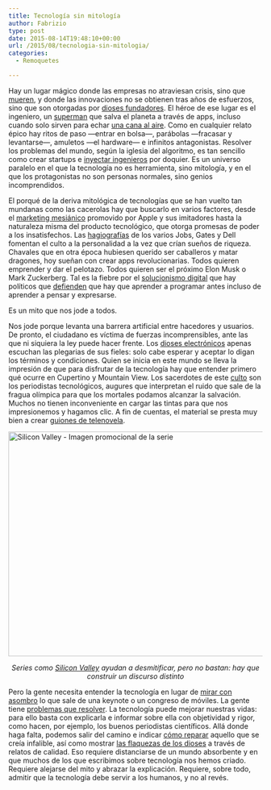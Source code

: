 ```yaml
---
title: Tecnología sin mitología
author: Fabrizio
type: post
date: 2015-08-14T19:48:10+00:00
url: /2015/08/tecnologia-sin-mitologia/
categories:
  - Remoquetes

---
```

Hay un lugar mágico donde las empresas no atraviesan crisis, sino que <a href="http://hipertextual.com/2015/08/twitter-se-muere" target="_blank">mueren</a>, y donde las innovaciones no se obtienen tras años de esfuerzos, sino que son otorgadas por <a href="http://www.technologyreview.com/review/539861/techs-enduring-great-man-myth/" target="_blank">dioses fundadores</a>. El héroe de ese lugar es el ingeniero, un <a href="http://mashable.com/2014/06/02/craig-federighi-apple-keynotes/" target="_blank">superman</a> que salva el planeta a través de apps, incluso cuando solo sirven para echar <a href="http://www.adweek.com/news/technology/tinders-twitter-meltdown-appears-have-been-planned-pr-stunt-166351" target="_blank">una cana al aire</a>. Como en cualquier relato épico hay ritos de paso —entrar en bolsa—, parábolas —fracasar y levantarse—, amuletos —el hardware— e infinitos antagonistas. Resolver los problemas del mundo, según la iglesia del algoritmo, es tan sencillo como crear startups e <a href="http://www.thetimes.co.uk/tto/news/world/americas/article4520624.ece" target="_blank">inyectar ingenieros</a> por doquier. Es un universo paralelo en el que la tecnología no es herramienta, sino mitología, y en el que los protagonistas no son personas normales, sino genios incomprendidos.

El porqué de la deriva mitológica de tecnologías que se han vuelto tan mundanas como las cacerolas hay que buscarlo en varios factores, desde el <a href="http://www.telegraph.co.uk/technology/steve-jobs/11432949/Happy-birthday-Steve-Jobs-how-Apple-disciples-still-worship-the-modern-messiah.html" target="_blank">marketing mesiánico</a> promovido por Apple y sus imitadores hasta la naturaleza misma del producto tecnológico, que otorga promesas de poder a los insatisfechos. Las <a href="http://www.amazon.com/Save-Everything-Click-Here-Technological/dp/1610393708" target="_blank">hagiografías</a> de los varios Jobs, Gates y Dell fomentan el culto a la personalidad a la vez que crían sueños de riqueza. Chavales que en otra época hubiesen querido ser caballeros y matar dragones, hoy sueñan con crear apps revolucionarias. Todos quieren emprender y dar el pelotazo. Todos quieren ser el próximo Elon Musk o Mark Zuckerberg. Tal es la fiebre por el <a href="http://www.techrepublic.com/article/silicon-valleys-solutionism-issues-appear-to-be-scaling/" target="_blank">solucionismo digital</a> que hay políticos que <a href="http://blog.codinghorror.com/please-dont-learn-to-code/" target="_blank">defienden</a> que hay que aprender a programar antes incluso de aprender a pensar y expresarse.

Es un mito que nos jode a todos.

Nos jode porque levanta una barrera artificial entre hacedores y usuarios. De pronto, el ciudadano es víctima de fuerzas incomprensibles, ante las que ni siquiera la ley puede hacer frente. Los [dioses electrónicos][1] apenas escuchan las plegarias de sus fieles: solo cabe esperar y aceptar lo digan los términos y condiciones. Quien se inicia en este mundo se lleva la impresión de que para disfrutar de la tecnología hay que entender primero qué ocurre en Cupertino y Mountain View. Los sacerdotes de este <a href="http://www.wired.com/2013/11/silicon-valley-isnt-a-meritocracy-and-the-cult-of-the-entrepreneur-holds-people-back/" target="_blank">culto</a> son los periodistas tecnológicos, augures que interpretan el ruido que sale de la fragua olímpica para que los mortales podamos alcanzar la salvación. Muchos no tienen inconveniente en cargar las tintas para que nos impresionemos y hagamos clic. A fin de cuentas, el material se presta muy bien a crear <a href="http://valleywag.gawker.com/" target="_blank">guiones de telenovela</a>.

<img class="size-full wp-image-244780167 aligncenter" src="https://i1.wp.com/remoquete.com/wp-content/uploads/2015/08/14-08-2015-21-23-26.jpg?resize=780%2C446" alt="Silicon Valley - Imagen promocional de la serie" width="780" height="446" srcset="https://i1.wp.com/remoquete.com/wp-content/uploads/2015/08/14-08-2015-21-23-26.jpg?w=802 802w, https://i1.wp.com/remoquete.com/wp-content/uploads/2015/08/14-08-2015-21-23-26.jpg?resize=300%2C172 300w, https://i1.wp.com/remoquete.com/wp-content/uploads/2015/08/14-08-2015-21-23-26.jpg?resize=150%2C86 150w, https://i1.wp.com/remoquete.com/wp-content/uploads/2015/08/14-08-2015-21-23-26.jpg?resize=400%2C229 400w, https://i1.wp.com/remoquete.com/wp-content/uploads/2015/08/14-08-2015-21-23-26.jpg?resize=800%2C458 800w, https://i1.wp.com/remoquete.com/wp-content/uploads/2015/08/14-08-2015-21-23-26.jpg?resize=200%2C114 200w" sizes="(max-width: 780px) 100vw, 780px" data-recalc-dims="1" /> 

<p style="text-align: center;">
  <em>Series como <a href="http://www.imdb.com/title/tt2575988/" target="_blank">Silicon Valley</a> ayudan a desmitificar, pero no bastan: hay que construir un discurso distinto</em>
</p>

Pero la gente necesita entender la tecnología en lugar de <a href="http://remoquete.com/2014/09/el-dedo-y-la-luna/" target="_blank">mirar con asombro</a> lo que sale de una keynote o un congreso de móviles. La gente tiene [problemas que resolver][2]. La tecnología puede mejorar nuestras vidas: para ello basta con explicarla e informar sobre ella con objetividad y rigor, como hacen, por ejemplo, los buenos periodistas científicos. Allá donde haga falta, podemos salir del camino e indicar <a href="https://www.ifixit.com/Manifesto" target="_blank">cómo reparar</a> aquello que se creía infalible, así como mostrar <a href="http://www.elconfidencial.com/tecnologia/2015-05-27/tuenti-cantera-startups_854855/" target="_blank">las flaquezas de los dioses</a> a través de relatos de calidad. Eso requiere distanciarse de un mundo absorbente y en que muchos de los que escribimos sobre tecnología nos hemos criado. Requiere alejarse del mito y abrazar la explicación. Requiere, sobre todo, admitir que la tecnología debe servir a los humanos, y no al revés.

 [1]: http://remoquete.com/2014/11/recuerdos-google-maps/
 [2]: http://remoquete.com/2015/03/buenas-intenciones/
